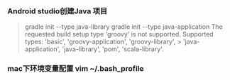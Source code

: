 ### Android studio创建Java 项目
> gradle init --type java-library
> gradle init --type java-application
> The requested build setup type 'groovy' is not supported. Supported types: 'basic', 'groovy-application', 'groovy-library', > 'java-application', 'java-library', 'pom', 'scala-library'.

### mac下环境变量配置 vim ~/.bash_profile
